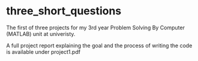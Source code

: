 # three_short_questions
The first of three projects for my 3rd year Problem Solving By Computer (MATLAB) unit at univeristy.

A full project report explaining the goal and the process of writing the code is available under project1.pdf
